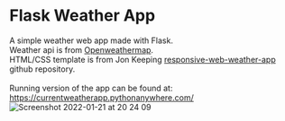 # Flask Weather App

A simple weather web app made with Flask.<br>
Weather api is from [Openweathermap](https://openweathermap.org/).<br>
HTML/CSS template is from Jon Keeping [responsive-web-weather-app](https://github.com/JonUK/responsive-web-weather-app) github repository.<br><br>
Running version of the app can be found at: https://currentweatherapp.pythonanywhere.com/
<br>
![Screenshot 2022-01-21 at 20 24 09](https://user-images.githubusercontent.com/76180269/150580296-4f59d87d-ce93-48c5-a6a3-37d96ee47c85.png)

